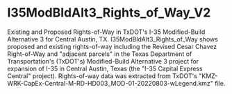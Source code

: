 # I35ModBldAlt3_Rights_of_Way_V2
Existing and Proposed Rights-of-Way in TxDOT's I-35 Modified-Build Alternative 3 for Central Austin, TX. I35ModBldAlt3_Rights_of_Way shows proposed and existing rights-of-way including the Revised Cesar Chavez Right-of-Way and "adjacent parcels" in the Texas Department of Transportation's (TxDOT's) Modified-Build Alternative 3 project for expansion of I-35 in Central Austin, Texas (the "I-35 Capital Express Central" project). Rights-of-way data was extracted from TxDOT's "KMZ-WRK-CapEx-Central-M-RD-HD003_MOD-01-20220803-wLegend.kmz" file.
